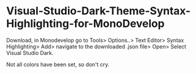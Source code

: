 # Visual-Studio-Dark-Theme-Syntax-Highlighting-for-MonoDevelop

Download, in Monodevelop go to Tools> Options..> Text Editor> Syntax Highlighting> Add> navigate to the downloaded .json file> Open> Select Visual Studio Dark.

Not all colors have been set, so don't cry.
